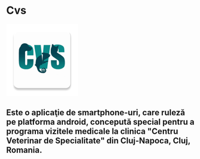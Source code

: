 # Cvs
![Alt text](ic_launcher.png)

## Este o aplicaţie de smartphone-uri, care ruleză pe platforma android, concepută special pentru a programa vizitele medicale la clinica "Centru Veterinar de Specialitate" din Cluj-Napoca, Cluj, Romania.
